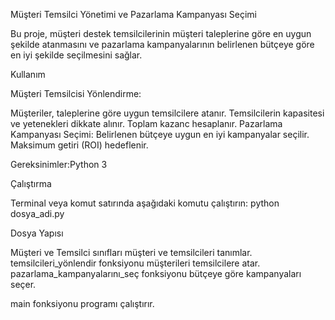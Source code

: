 Müşteri Temsilci Yönetimi ve Pazarlama Kampanyası Seçimi

Bu proje, müşteri destek temsilcilerinin müşteri taleplerine göre en uygun şekilde atanmasını ve pazarlama kampanyalarının belirlenen bütçeye göre en iyi şekilde seçilmesini sağlar.

Kullanım

Müşteri Temsilcisi Yönlendirme:

Müşteriler, taleplerine göre uygun temsilcilere atanır.
Temsilcilerin kapasitesi ve yetenekleri dikkate alınır.
Toplam kazanc hesaplanır.
Pazarlama Kampanyası Seçimi:
Belirlenen bütçeye uygun en iyi kampanyalar seçilir.
Maksimum getiri (ROI) hedeflenir.

Gereksinimler:Python 3

Çalıştırma

Terminal veya komut satırında aşağıdaki komutu çalıştırın: python dosya_adi.py

Dosya Yapısı

Müşteri ve Temsilci sınıfları müşteri ve temsilcileri tanımlar.
temsilcileri_yönlendir fonksiyonu müşterileri temsilcilere atar.
pazarlama_kampanyalarını_seç fonksiyonu bütçeye göre kampanyaları seçer.

main fonksiyonu programı çalıştırır.
